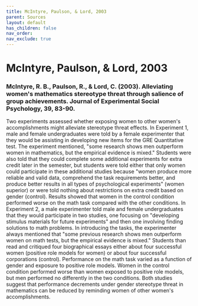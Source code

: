 ```yaml
---
title: McIntyre, Paulson, & Lord, 2003
parent: Sources
layout: default
has_children: false
nav_order: 
nav_exclude: true
---
```


# McIntyre, Paulson, & Lord, 2003

### McIntyre, R. B., Paulson, R., & Lord, C. (2003). Alleviating women's mathematics stereotype threat through salience of group achievements. Journal of Experimental Social Psychology, 39, 83-90.

Two experiments assessed whether exposing women to other women's accomplishments might alleviate stereotype threat effects. In Experiment 1, male and female undergraduates were told by a female experimenter that they would be assisting in developing new items for the GRE Quantitative test. The experiment mentioned, "some research shows men outperform women in mathematics, but the empirical evidence is mixed." Students were also told that they could complete some additional experiments for extra credit later in the semester, but students were told either that only women could participate in these additional studies because "women produce more reliable and valid data, comprehend the task requirements better, and produce better results in all types of psychological experiments" (women superior) or were told nothing about restrictions on extra credit based on gender (control). Results showed that women in the control condition performed worse on the math task compared with the other conditions. In Experiment 2, a male experimenter told male and female undergraduates that they would participate in two studies, one focusing on "developing stimulus materials for future experiments" and then one involving finding solutions to math problems. In introducing the tasks, the experimenter always mentioned that "some previous research shows men outperform women on math tests, but the empirical evidence is mixed." Students than read and critiqued four biographical essays either about four successful women (positive role models for women) or about four successful corporations (control). Performance on the math task varied as a function of gender and exposure to positive role models. Women in the control condition performed worse than women exposed to positive role models, but men performed no differently in the two conditions. Both studies suggest that performance decrements under gender stereotype threat in mathematics can be reduced by reminding women of other women's accomplishments.
